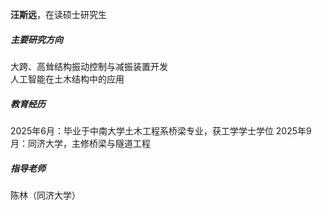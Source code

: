 **汪斯远**，在读硕士研究生

##### 主要研究方向
大跨、高耸结构振动控制与减振装置开发  <br />
人工智能在土木结构中的应用

##### 教育经历
2025年6月：毕业于中南大学土木工程系桥梁专业，获工学学士学位
2025年9月：同济大学，主修桥梁与隧道工程

##### 指导老师
陈林（同济大学）

